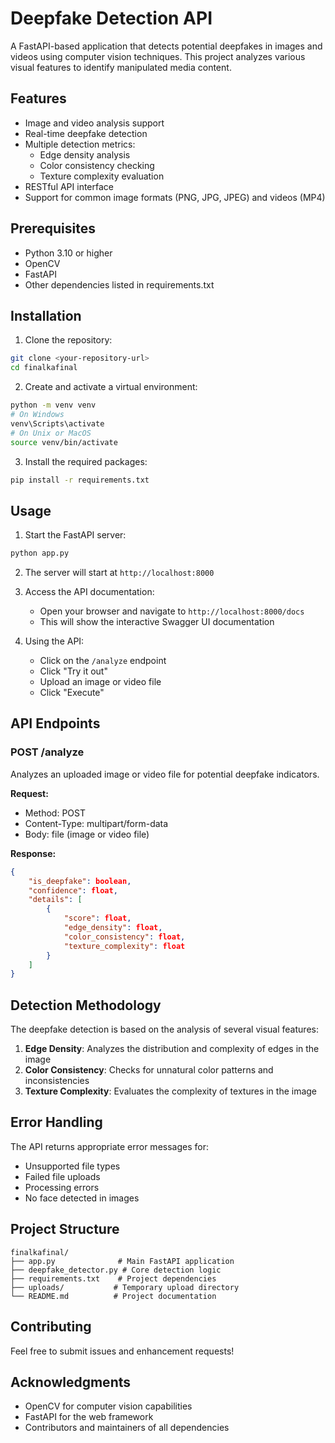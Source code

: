 # Deepfake Detection API

A FastAPI-based application that detects potential deepfakes in images and videos using computer vision techniques. This project analyzes various visual features to identify manipulated media content.

## Features

- Image and video analysis support
- Real-time deepfake detection
- Multiple detection metrics:
  - Edge density analysis
  - Color consistency checking
  - Texture complexity evaluation
- RESTful API interface
- Support for common image formats (PNG, JPG, JPEG) and videos (MP4)

## Prerequisites

- Python 3.10 or higher
- OpenCV
- FastAPI
- Other dependencies listed in requirements.txt

## Installation

1. Clone the repository:
```bash
git clone <your-repository-url>
cd finalkafinal
```

2. Create and activate a virtual environment:
```bash
python -m venv venv
# On Windows
venv\Scripts\activate
# On Unix or MacOS
source venv/bin/activate
```

3. Install the required packages:
```bash
pip install -r requirements.txt
```

## Usage

1. Start the FastAPI server:
```bash
python app.py
```

2. The server will start at `http://localhost:8000`

3. Access the API documentation:
   - Open your browser and navigate to `http://localhost:8000/docs`
   - This will show the interactive Swagger UI documentation

4. Using the API:
   - Click on the `/analyze` endpoint
   - Click "Try it out"
   - Upload an image or video file
   - Click "Execute"

## API Endpoints

### POST /analyze
Analyzes an uploaded image or video file for potential deepfake indicators.

**Request:**
- Method: POST
- Content-Type: multipart/form-data
- Body: file (image or video file)

**Response:**
```json
{
    "is_deepfake": boolean,
    "confidence": float,
    "details": [
        {
            "score": float,
            "edge_density": float,
            "color_consistency": float,
            "texture_complexity": float
        }
    ]
}
```

## Detection Methodology

The deepfake detection is based on the analysis of several visual features:

1. **Edge Density**: Analyzes the distribution and complexity of edges in the image
2. **Color Consistency**: Checks for unnatural color patterns and inconsistencies
3. **Texture Complexity**: Evaluates the complexity of textures in the image

## Error Handling

The API returns appropriate error messages for:
- Unsupported file types
- Failed file uploads
- Processing errors
- No face detected in images

## Project Structure

```
finalkafinal/
├── app.py              # Main FastAPI application
├── deepfake_detector.py # Core detection logic
├── requirements.txt    # Project dependencies
├── uploads/           # Temporary upload directory
└── README.md          # Project documentation
```

## Contributing

Feel free to submit issues and enhancement requests!

## Acknowledgments

- OpenCV for computer vision capabilities
- FastAPI for the web framework
- Contributors and maintainers of all dependencies
